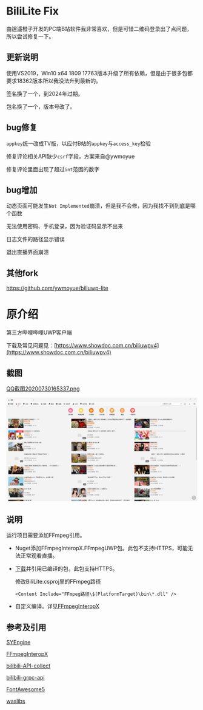 # BiliLite Fix

由逍遥橙子开发的PC端B站软件我非常喜欢，但是可惜二维码登录出了点问题，所以尝试修复一下。

## 更新说明

使用VS2019，Win10 x64 1809 17763版本升级了所有依赖，但是由于很多包都要求18362版本所以我没法升到最新的。

签名换了一个，到2024年过期。

包名换了一个，版本号改了。

## bug修复

`appkey`统一改成TV版，以应付B站的`appkey`与`access_key`检验

修复评论相关API缺少`csrf`字段，方案来自@ywmoyue

修复评论里面出现了超过`int`范围的数字

## bug增加

动态页面可能发生`Not Implemented`崩溃，但是我不会修，因为我找不到到底是哪个函数

无法使用密码、手机登录，因为验证码显示不出来

日志文件的路径显示错误

退出直播界面崩溃

## 其他fork

https://github.com/ywmoyue/biliuwp-lite

# 原介绍

第三方哔哩哔哩UWP客户端

下载及常见问题见：[https://www.showdoc.com.cn/biliuwpv4](https://www.showdoc.com.cn/biliuwpv4)

## 截图

[QQ截图20200730165337.png](https://vip1.loli.net/2020/08/02/rGLMwtVSYmaKgxi.png)

![](./screenshot/ui.png)

## 说明

运行项目需要添加FFmpeg引用。

- Nuget添加FFmpegInteropX.FFmpegUWP包。此包不支持HTTPS，可能无法正常观看直播。

- [下载](https://xiaoyaocz.lanzoui.com/i6aLtpn0kcf)并引用已编译的包，此包支持HTTPS。

	修改BiliLite.csproj里的FFmpeg路径
		
	```
	<Content Include="FFmpeg路径\$(PlatformTarget)\bin\*.dll" />
	```
	
- 自定义编译。详见[FFmpegInteropX](https://github.com/ffmpeginteropx/FFmpegInteropX)

## 参考及引用

[SYEngine](https://github.com/ShanYe/SYEngine)

[FFmpegInteropX](https://github.com/ffmpeginteropx/FFmpegInteropX)

[bilibili-API-collect](https://github.com/SocialSisterYi/bilibili-API-collect)

[bilibili-grpc-api](https://github.com/SeeFlowerX/bilibili-grpc-api)

[FontAwesome5](https://github.com/MartinTopfstedt/FontAwesome5)

[waslibs](https://github.com/wasteam/waslibs)